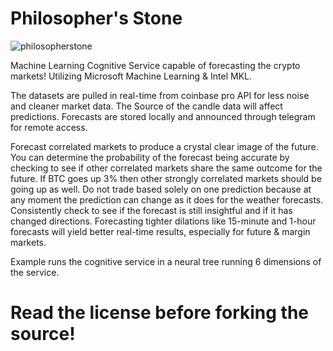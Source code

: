 # Philosopher's Stone
![philosopherstone](https://user-images.githubusercontent.com/24855008/199051119-49970dd7-2169-4eee-a479-d31b51c9fd97.png)

Machine Learning Cognitive Service capable of forecasting the crypto markets!
Utilizing Microsoft Machine Learning & Intel MKL.

The datasets are pulled in real-time from coinbase pro API for less noise and cleaner market data. The Source of the candle data will affect predictions. 
Forecasts are stored locally and announced through telegram for remote access. 

Forecast correlated markets to produce a crystal clear image of the future. You can determine the probability of the forecast being accurate by checking to see if other correlated markets share the same outcome for the future. If BTC goes up 3% then other strongly correlated markets should be going up as well. Do not trade based solely on one prediction because at any moment the prediction can change as it does for the weather forecasts. Consistently check to see if the forecast is still insightful and if it has changed directions. Forecasting tighter dilations like 15-minute and 1-hour forecasts will yield better real-time results, especially for future & margin markets.

Example runs the cognitive service in a neural tree running 6 dimensions of the service.

# Read the license before forking the source!
